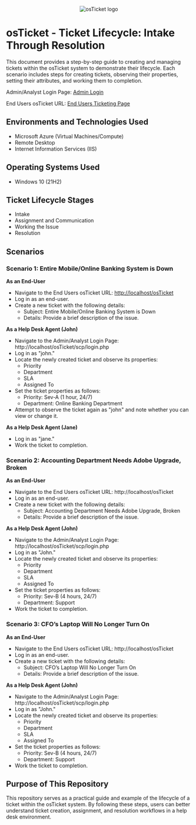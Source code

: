 <p align="center">
<img src="https://i.imgur.com/Clzj7Xs.png" alt="osTicket logo"/>
</p>

<h1>osTicket - Ticket Lifecycle: Intake Through Resolution</h1>

This document provides a step-by-step guide to creating and managing tickets within the osTicket system to demonstrate their lifecycle. Each scenario includes steps for creating tickets, observing their properties, setting their attributes, and working them to completion.

Admin/Analyst Login Page: [Admin Login](http://localhost/osTicket/scp/login.php)

End Users osTicket URL: [End Users Ticketing Page](http://localhost/osTicket)

<h2>Environments and Technologies Used</h2>

- Microsoft Azure (Virtual Machines/Compute)
- Remote Desktop
- Internet Information Services (IIS)

<h2>Operating Systems Used </h2>

- Windows 10</b> (21H2)

<h2>Ticket Lifecycle Stages</h2>

- Intake
- Assignment and Communication
- Working the Issue
- Resolution

<h2>Scenarios</h2>

<h3> Scenario 1: Entire Mobile/Online Banking System is Down</h3>

**As an End-User**
- Navigate to the End Users osTicket URL: [http://localhost/osTicket](http://localhost/osTicket)
- Log in as an end-user.
- Create a new ticket with the following details:
  - Subject: Entire Mobile/Online Banking System is Down
  - Details: Provide a brief description of the issue.

**As a Help Desk Agent (John)**
- Navigate to the Admin/Analyst Login Page: http://localhost/osTicket/scp/login.php
- Log in as "john."
- Locate the newly created ticket and observe its properties:
  - Priority
  - Department
  - SLA
  - Assigned To
- Set the ticket properties as follows:
  - Priority: Sev-A (1 hour, 24/7)
  - Department: Online Banking Department
- Attempt to observe the ticket again as "john" and note whether you can view or change it.

**As a Help Desk Agent (Jane)**
- Log in as "jane."
- Work the ticket to completion.

<h3>Scenario 2: Accounting Department Needs Adobe Upgrade, Broken</h3>

**As an End-User**
- Navigate to the End Users osTicket URL: http://localhost/osTicket
- Log in as an end-user.
- Create a new ticket with the following details:
  - Subject: Accounting Department Needs Adobe Upgrade, Broken
  - Details: Provide a brief description of the issue.

**As a Help Desk Agent (John)**
- Navigate to the Admin/Analyst Login Page: http://localhost/osTicket/scp/login.php
- Log in as "John."
- Locate the newly created ticket and observe its properties:
  - Priority
  - Department
  - SLA
  - Assigned To
- Set the ticket properties as follows:
  - Priority: Sev-B (4 hours, 24/7)
  - Department: Support
- Work the ticket to completion.

<h3>Scenario 3: CFO’s Laptop Will No Longer Turn On</h3>

**As an End-User**
- Navigate to the End Users osTicket URL: http://localhost/osTicket
- Log in as an end-user.
- Create a new ticket with the following details:
  - Subject: CFO’s Laptop Will No Longer Turn On
  - Details: Provide a brief description of the issue.

**As a Help Desk Agent (John)**
- Navigate to the Admin/Analyst Login Page: http://localhost/osTicket/scp/login.php
- Log in as "John."
- Locate the newly created ticket and observe its properties:
  - Priority
  - Department
  - SLA
  - Assigned To
- Set the ticket properties as follows:
  - Priority: Sev-B (4 hours, 24/7)
  - Department: Support
- Work the ticket to completion.

<h2>Purpose of This Repository</h2>
This repository serves as a practical guide and example of the lifecycle of a ticket within the osTicket system. By following these steps, users can better understand ticket creation, assignment, and resolution workflows in a help desk environment.
